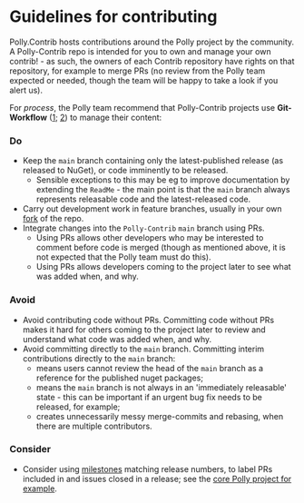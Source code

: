 # Guidelines for contributing

Polly.Contrib hosts contributions around the Polly project by the community.  A Polly-Contrib repo is intended for you to own and manage your own contrib! - as such, the owners of each Contrib repository have rights on that repository, for example to merge PRs (no review from the Polly team expected or needed, though the team will be happy to take a look if you alert us).


For _process_, the Polly team recommend that Polly-Contrib projects use **Git-Workflow** ([1](https://guides.github.com/introduction/flow/index.html); [2](https://github.com/App-vNext/Polly/wiki/Git-Workflow)) to manage their content:

### Do

+ Keep the `main` branch containing only the latest-published release (as released to NuGet), or code imminently to be released.  
  - Sensible exceptions to this may be eg to improve documentation by extending the `ReadMe` - the main point is that the `main` branch always represents releasable code and the latest-released code.
+ Carry out development work in feature branches, usually in your own [fork](https://help.github.com/en/github/getting-started-with-github/fork-a-repo) of the repo.
+ Integrate changes into the `Polly-Contrib` `main` branch using PRs.
  - Using PRs allows other developers who may be interested to comment before code is merged (though as mentioned above, it is not expected that the Polly team must do this).
  - Using PRs allows developers coming to the project later to see what was added when, and why.

### Avoid

+ Avoid contributing code without PRs.  Committing code without PRs makes it hard for others coming to the project later to review and understand what code was added when, and why.
+ Avoid committing directly to the `main` branch.  Committing interim contributions directly to the `main` branch:
  - means users cannot review the head of the `main` branch as a reference for the published nuget packages;
  - means the `main` branch is not always in an 'immediately releasable' state - this can be important if an urgent bug fix needs to be released, for example;
  - creates unnecessarily messy merge-commits and rebasing, when there are multiple contributors.

### Consider

+ Consider using [milestones](https://help.github.com/en/github/managing-your-work-on-github/about-milestones) matching release numbers, to label PRs included in and issues closed in a release; see the [core Polly project for example](https://github.com/App-vNext/Polly/milestones?state=closed).
